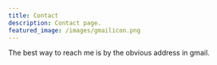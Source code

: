 ```yaml
---
title: Contact
description: Contact page.
featured_image: /images/gmailicon.png
---
```


The best way to reach me is by the obvious address in gmail.